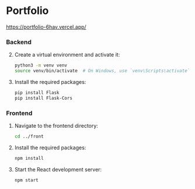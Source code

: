 # Portfolio
https://portfolio-6hav.vercel.app/

### Backend

2. Create a virtual environment and activate it:

   ```bash
   python3 -m venv venv
   source venv/bin/activate  # On Windows, use `venv\Scripts\activate`
   ```

3. Install the required packages:
   ```bash
   pip install Flask
   pip install Flask-Cors
   ```

### Frontend

1. Navigate to the frontend directory:

   ```bash
   cd ../front
   ```

2. Install the required packages:

   ```bash
   npm install
   ```

3. Start the React development server:
   ```bash
   npm start
   ```
